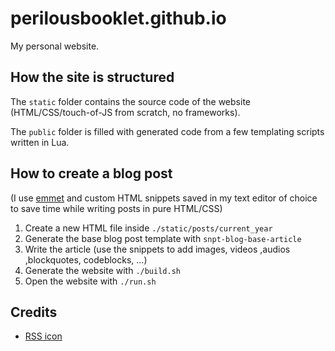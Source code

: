 # perilousbooklet.github.io

My personal website.

<!-- TODO: Github Actions that automatically create a post on my social network profiles whenever a new article is pushed in `/posts`. -->

<!-- TODO: convert the website to a basic java spring webapp to setup proper page routing -->

## How the site is structured

The `static` folder contains the source code of the website (HTML/CSS/touch-of-JS from scratch, no frameworks).

The `public` folder is filled with generated code from a few templating scripts written in Lua.

<!-- TODO: fix RSS support -->

## How to create a blog post

(I use [emmet](https://emmet.io/) and custom HTML snippets saved in my text editor of choice to save time while writing posts in pure HTML/CSS)

1. Create a new HTML file inside `./static/posts/current_year`
2. Generate the base blog post template with `snpt-blog-base-article`
3. Write the article (use the snippets to add images, videos ,audios ,blockquotes, codeblocks, ...)
4. Generate the website with `./build.sh`
6. Open the website with `./run.sh`

## Credits

- [RSS icon](https://www.svgrepo.com/svg/25140/rss)
